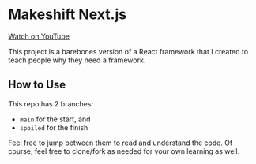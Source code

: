 # Makeshift Next.js

[Watch on YouTube](https://www.youtube.com/watch?v=3RzhNYhjVAw)

This project is a barebones version of a React framework that I created to teach people why they need a framework.

## How to Use

This repo has 2 branches:

- `main` for the start, and
- `spoiled` for the finish

Feel free to jump between them to read and understand the code. Of course, feel free to clone/fork as needed for your own learning as well.

